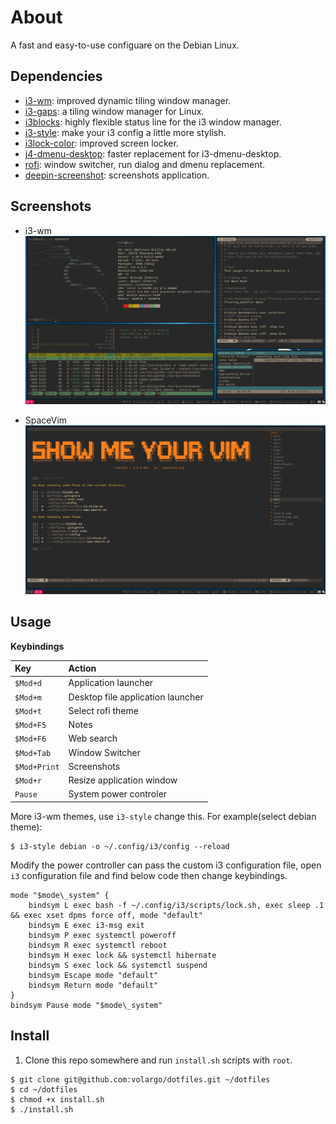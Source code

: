 # About
A fast and easy-to-use configuare on the Debian Linux.

## Dependencies
* [i3-wm](https://github.com/i3/i3): improved dynamic tiling window manager.
* [i3-gaps](https://github.com/Airblader/i3): a tiling window manager for Linux.
* [i3blocks](https://github.com/vivien/i3blocks): highly flexible status line for the i3 window manager.
* [i3-style](https://github.com/acrisci/i3-style): make your i3 config a little more stylish.
* [i3lock-color](https://github.com/PandorasFox/i3lock-color): improved screen locker.
* [j4-dmenu-desktop](https://github.com/enkore/j4-dmenu-desktop): faster replacement for i3-dmenu-desktop.
* [rofi](https://github.com/DaveDavenport/rofi): window switcher, run dialog and dmenu replacement.
* [deepin-screenshot](https://github.com/linuxdeepin/deepin-screenshot): screenshots application.

## Screenshots
* i3-wm ![i3-wm](screenshots/dotfiles-i3wm.png)

* SpaceVim ![spacevim](screenshots/dotfiles-spacevim.png)

## Usage
**Keybindings**

|Key                    |Action                             |
|:----------------------|:----------------------------------|
|`$Mod+d`               |Application launcher|
|`$Mod+m`               |Desktop file application launcher|
|`$Mod+t`               |Select rofi theme|
|`$Mod+F5`              |Notes|
|`$Mod+F6`              |Web search|
|`$Mod+Tab`             |Window Switcher|
|`$Mod+Print`           |Screenshots|
|`$Mod+r`               |Resize application window|
|`Pause`                |System power controler|

More i3-wm themes, use `i3-style` change this. For example(select debian theme):
```
$ i3-style debian -o ~/.config/i3/config --reload
```

Modify the power controller can pass the custom i3 configuration file, open ` i3` configuration file and find below code then change keybindings.
```shell
mode "$mode\_system" {
    bindsym L exec bash -f ~/.config/i3/scripts/lock.sh, exec sleep .1 && exec xset dpms force off, mode "default"
    bindsym E exec i3-msg exit
    bindsym P exec systemctl poweroff
    bindsym R exec systemctl reboot
    bindsym H exec lock && systemctl hibernate
    bindsym S exec lock && systemctl suspend
    bindsym Escape mode "default"
    bindsym Return mode "default"
}
bindsym Pause mode "$mode\_system"
```


## Install
1. Clone this repo somewhere and run `install.sh` scripts with `root`.
```Shell
$ git clone git@github.com:volargo/dotfiles.git ~/dotfiles
$ cd ~/dotfiles
$ chmod +x install.sh
$ ./install.sh
```
